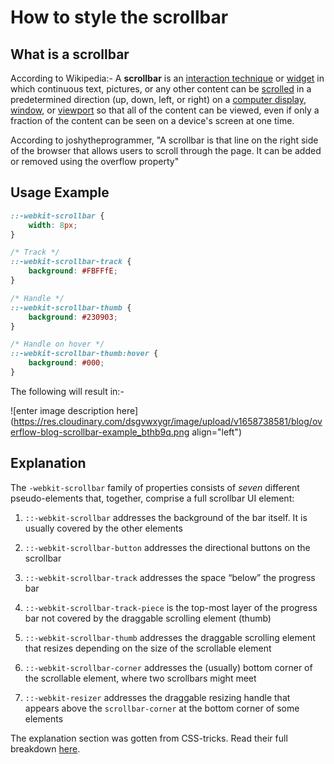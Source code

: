 # How to style the scrollbar

## What is a scrollbar

According to Wikipedia:- A **scrollbar** is an [interaction technique](https://en.wikipedia.org/wiki/Interaction_technique) or [widget](https://en.wikipedia.org/wiki/Widget_(GUI)) in which continuous text, pictures, or any other content can be [scrolled](https://en.wikipedia.org/wiki/Scrolling) in a predetermined direction (up, down, left, or right) on a [computer display](https://en.wikipedia.org/wiki/Computer_display), [window](https://en.wikipedia.org/wiki/Window_(computing)), or [viewport](https://en.wikipedia.org/wiki/Viewport) so that all of the content can be viewed, even if only a fraction of the content can be seen on a device's screen at one time.

According to joshytheprogrammer, "A scrollbar is that line on the right side of the browser that allows users to scroll through the page. It can be added or removed using the overflow property"

## Usage Example

```css
::-webkit-scrollbar {
	width: 8px;
}

/* Track */
::-webkit-scrollbar-track {
	background: #FBFFfE;
}

/* Handle */
::-webkit-scrollbar-thumb {
	background: #230903;
}

/* Handle on hover */
::-webkit-scrollbar-thumb:hover {
	background: #000;
}
```

The following will result in:-

![enter image description here](https://res.cloudinary.com/dsgvwxygr/image/upload/v1658738581/blog/overflow-blog-scrollbar-example_bthb9q.png align="left")

## Explanation

The `-webkit-scrollbar` family of properties consists of *seven* different pseudo-elements that, together, comprise a full scrollbar UI element:

1. `::-webkit-scrollbar` addresses the background of the bar itself. It is usually covered by the other elements
    
2. `::-webkit-scrollbar-button` addresses the directional buttons on the scrollbar
    
3. `::-webkit-scrollbar-track` addresses the space “below” the progress bar
    
4. `::-webkit-scrollbar-track-piece` is the top-most layer of the progress bar not covered by the draggable scrolling element (thumb)
    
5. `::-webkit-scrollbar-thumb` addresses the draggable scrolling element that resizes depending on the size of the scrollable element
    
6. `::-webkit-scrollbar-corner` addresses the (usually) bottom corner of the scrollable element, where two scrollbars might meet
    
7. `::-webkit-resizer` addresses the draggable resizing handle that appears above the `scrollbar-corner` at the bottom corner of some elements
    

The explanation section was gotten from CSS-tricks. Read their full breakdown [here](https://css-tricks.com/almanac/properties/s/scrollbar/).